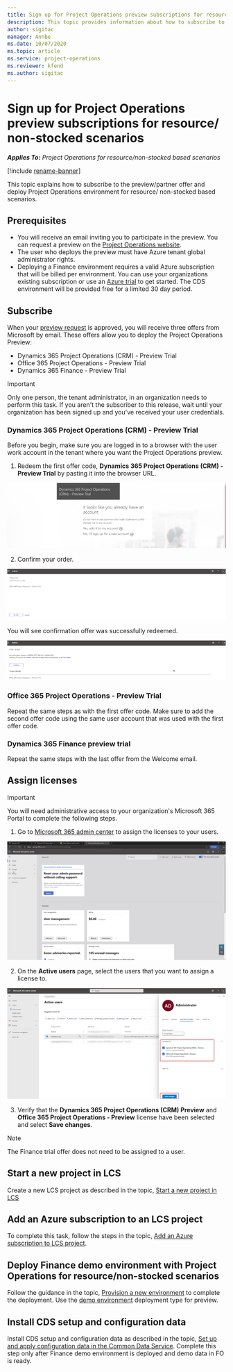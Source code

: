```yaml
---
title: Sign up for Project Operations preview subscriptions for resource/ non-stocked scenarios
description: This topic provides information about how to subscribe to and deploy Project Operations for resouce/non-stocked based scenarios.
author: sigitac
manager: Annbe
ms.date: 10/07/2020
ms.topic: article
ms.service: project-operations
ms.reviewer: kfend 
ms.author: sigitac
---
```


# Sign up for Project Operations preview subscriptions for resource/ non-stocked scenarios

_**Applies To:** Project Operations for resource/non-stocked based scenarios_

[!include [rename-banner](~/includes/cc-data-platform-banner.md)]

This topic explains how to subscribe to the preview/partner offer and deploy Project Operations environment for resource/ non-stocked based scenarios.

## Prerequisites

- You will receive an email inviting you to participate in the preview. You can request a preview on the [Project Operations website](https://dynamics.microsoft.com/en-us/project-operations/overview/).
- The user who deploys the preview must have Azure tenant global administrator rights.
- Deploying a Finance environment requires a valid Azure subscription that will be billed per environment. You can use your organizations existing subscription or use an [Azure trial](https://azure.microsoft.com/en-us/free/) to get started. The CDS environment will be provided free for a limited 30 day period.

## Subscribe

When your [preview request](https://forms.office.com/FormsPro/Pages/ResponsePage.aspx?id=v4j5cvGGr0GRqy180BHbR56j8lZs0FdAvwT75_WNFyxUMkRDV1NYQU5TNjE2VjhKOVBUNVg2R0s1NC4u) is approved, you will receive three offers from Microsoft by email. These offers allow you to deploy the Project Operations Preview:

- Dynamics 365 Project Operations (CRM) - Preview Trial
- Office 365 Project Operations - Preview Trial
- Dynamics 365 Finance - Preview Trial

> [!IMPORTANT]
> Only one person, the tenant administrator, in an organization needs to perform this task. If you aren't the subscriber to this release, wait until your organization has been signed up and you've received your user credentials.

### Dynamics 365 Project Operations (CRM) - Preview Trial 

Before you begin, make sure you are logged in to a browser with the user work account in the tenant where you want the Project Operations preview.

1. Redeem the first offer code, **Dynamics 365 Project Operations (CRM) - Preview Trial** by pasting it into the browser URL.

![Redeem Offer](./media/16RedeemFirstOfferNew.png)

2. Confirm your order.

![Confirm the order](./media/17ConfirmOrderNew.png)

You will see confirmation offer was successfully redeemed.

![Confirmation](./media/18OrderConfirmationNew.png)

### Office 365 Project Operations - Preview Trial

Repeat the same steps as with the first offer code. Make sure to add the second offer code using the same user account that was used with the first offer code.

### Dynamics 365 Finance preview trial

Repeat the same steps with the last offer from the Welcome email.

## Assign licenses

> [!IMPORTANT]
> You will need administrative access to your organization's Microsoft 365 Portal to complete the following steps.

1. Go to [Microsoft 365 admin center](https://portal.office.com/) to assign the licenses to your users.

![Admin center home page](./media/14AdminPortal.png)

2. On the **Active users** page, select the users that you want to assign a license to.

![Assign Licenses](./media/15AssignLicenses.png)

3. Verify that the **Dynamics 365 Project Operations (CRM) Preview** and **Office 365 Project Operations - Preview** license have been selected and select **Save changes**.

> [!NOTE]
> The Finance trial offer does not need to be assigned to a user.

## Start a new project in LCS

Create a new LCS project as described in the topic, [Start a new project in LCS](create-lcs-project.md)

## Add an Azure subscription to an LCS project

To complete this task, follow the steps in the topic, [Add an Azure subscription to LCS project](resource-add-azure-subscription-lcs-project.md).

## Deploy Finance demo environment with Project Operations for resource/non-stocked scenarios

Follow the guidance in the topic, [Provision a new environment](resource-provision-new-environment.md) to complete the deployment. Use the [demo environment](https://docs.microsoft.com/dynamics365/fin-ops-core/dev-itpro/deployment/deploy-demo-environment) deployment type for preview. 

## Install CDS setup and configuration data

Install CDS setup and configuration data as described in the topic, [Set up and apply configuration data in the Common Data Service](resource-apply-pro-setup-config-data.md).
Complete this step only after Finance demo environment is deployed and demo data in FO is ready.
